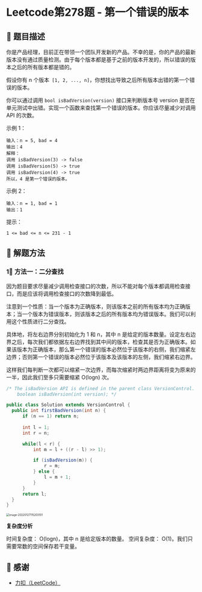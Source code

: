# Leetcode第278题 - 第一个错误的版本

## 🌟 题目描述

你是产品经理，目前正在带领一个团队开发新的产品。不幸的是，你的产品的最新版本没有通过质量检测。由于每个版本都是基于之前的版本开发的，所以错误的版本之后的所有版本都是错的。

假设你有 n 个版本` [1, 2, ..., n]`，你想找出导致之后所有版本出错的第一个错误的版本。

你可以通过调用 `bool isBadVersion(version)` 接口来判断版本号 version 是否在单元测试中出错。实现一个函数来查找第一个错误的版本。你应该尽量减少对调用 API 的次数。


示例 1：

```
输入：n = 5, bad = 4
输出：4
解释：
调用 isBadVersion(3) -> false 
调用 isBadVersion(5) -> true 
调用 isBadVersion(4) -> true
所以，4 是第一个错误的版本。
```

示例 2：

```
输入：n = 1, bad = 1
输出：1
```


提示：

`1 <= bad <= n <= 231 - 1`

## 🐂 解题方法

### 1⃣️ 方法一：二分查找

因为题目要求尽量减少调用检查接口的次数，所以不能对每个版本都调用检查接口，而是应该将调用检查接口的次数降到最低。

注意到一个性质：当一个版本为正确版本，则该版本之前的所有版本均为正确版本；当一个版本为错误版本，则该版本之后的所有版本均为错误版本。我们可以利用这个性质进行二分查找。

具体地，将左右边界分别初始化为  1 和  n，其中  n 是给定的版本数量。设定左右边界之后，每次我们都依据左右边界找到其中间的版本，检查其是否为正确版本。如果该版本为正确版本，那么第一个错误的版本必然位于该版本的右侧，我们缩紧左边界；否则第一个错误的版本必然位于该版本及该版本的左侧，我们缩紧右边界。

这样我们每判断一次都可以缩紧一次边界，而每次缩紧时两边界距离将变为原来的一半，因此我们至多只需要缩紧  O(logn) 次。

<code-group>
  <code-block title="JAVA 二分查找" active>

  ```java
/* The isBadVersion API is defined in the parent class VersionControl.
      boolean isBadVersion(int version); */

public class Solution extends VersionControl {
    public int firstBadVersion(int n) {
        if (n == 1) return n;
        
        int l = 1; 
        int r = n;

        while(l < r) {
            int m = l + ((r - l) >> 1);

            if (isBadVersion(m)) {
                r = m;
            } else {
                l = m + 1;
            }
        }
        return l;
    }
}
  ```

</code-block>
</code-group>

<img src="https://file.pandacode.cn/blog/202201271524785.png" alt="image-20220127115203101" style="zoom:50%;" />

**复杂度分析**

时间复杂度： O(logn)，其中  n 是给定版本的数量。
空间复杂度： O(1)。我们只需要常数的空间保存若干变量。

## 🙏 感谢

- [力扣（LeetCode）](https://leetcode-cn.com/)

